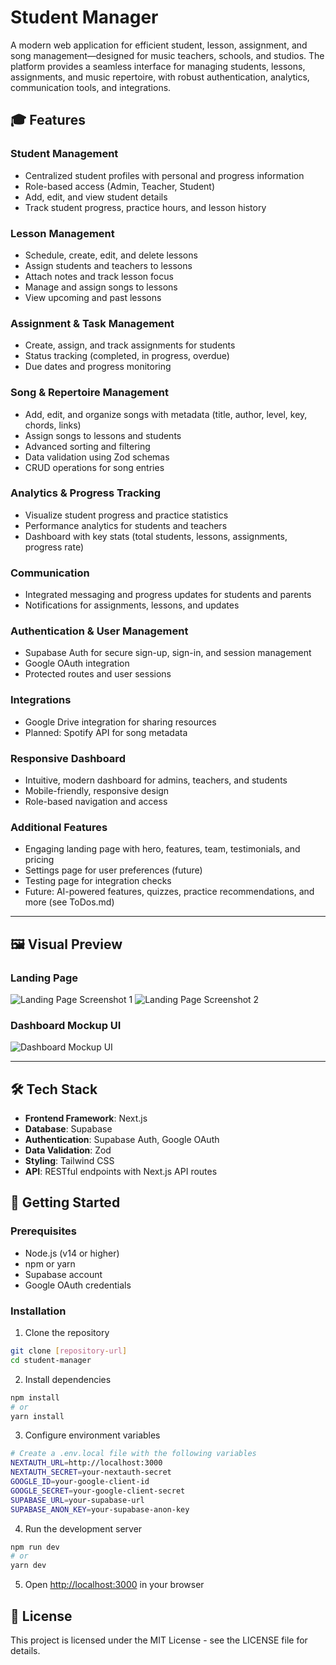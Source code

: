 # Student Manager

A modern web application for efficient student, lesson, assignment, and song management—designed for music teachers, schools, and studios. The platform provides a seamless interface for managing students, lessons, assignments, and music repertoire, with robust authentication, analytics, communication tools, and integrations.

## 🎓 Features

### Student Management

- Centralized student profiles with personal and progress information
- Role-based access (Admin, Teacher, Student)
- Add, edit, and view student details
- Track student progress, practice hours, and lesson history

### Lesson Management

- Schedule, create, edit, and delete lessons
- Assign students and teachers to lessons
- Attach notes and track lesson focus
- Manage and assign songs to lessons
- View upcoming and past lessons

### Assignment & Task Management

- Create, assign, and track assignments for students
- Status tracking (completed, in progress, overdue)
- Due dates and progress monitoring

### Song & Repertoire Management

- Add, edit, and organize songs with metadata (title, author, level, key, chords, links)
- Assign songs to lessons and students
- Advanced sorting and filtering
- Data validation using Zod schemas
- CRUD operations for song entries

### Analytics & Progress Tracking

- Visualize student progress and practice statistics
- Performance analytics for students and teachers
- Dashboard with key stats (total students, lessons, assignments, progress rate)

### Communication

- Integrated messaging and progress updates for students and parents
- Notifications for assignments, lessons, and updates

### Authentication & User Management

- Supabase Auth for secure sign-up, sign-in, and session management
- Google OAuth integration
- Protected routes and user sessions

### Integrations

- Google Drive integration for sharing resources
- Planned: Spotify API for song metadata

### Responsive Dashboard

- Intuitive, modern dashboard for admins, teachers, and students
- Mobile-friendly, responsive design
- Role-based navigation and access

### Additional Features

- Engaging landing page with hero, features, team, testimonials, and pricing
- Settings page for user preferences (future)
- Testing page for integration checks
- Future: AI-powered features, quizzes, practice recommendations, and more (see ToDos.md)

---

## 🖼️ Visual Preview

### Landing Page

![Landing Page Screenshot 1](public/LandingPage%201.png)
![Landing Page Screenshot 2](public/LandingPage%202.png)

### Dashboard Mockup UI

![Dashboard Mockup UI](public/MOCKUP%20UI.png)

---

## 🛠️ Tech Stack

- **Frontend Framework**: Next.js
- **Database**: Supabase
- **Authentication**: Supabase Auth, Google OAuth
- **Data Validation**: Zod
- **Styling**: Tailwind CSS
- **API**: RESTful endpoints with Next.js API routes

## 🚀 Getting Started

### Prerequisites

- Node.js (v14 or higher)
- npm or yarn
- Supabase account
- Google OAuth credentials

### Installation

1. Clone the repository

```bash
git clone [repository-url]
cd student-manager
```

2. Install dependencies

```bash
npm install
# or
yarn install
```

3. Configure environment variables

```bash
# Create a .env.local file with the following variables
NEXTAUTH_URL=http://localhost:3000
NEXTAUTH_SECRET=your-nextauth-secret
GOOGLE_ID=your-google-client-id
GOOGLE_SECRET=your-google-client-secret
SUPABASE_URL=your-supabase-url
SUPABASE_ANON_KEY=your-supabase-anon-key
```

4. Run the development server

```bash
npm run dev
# or
yarn dev
```

5. Open [http://localhost:3000](http://localhost:3000) in your browser

## 📝 License

This project is licensed under the MIT License - see the LICENSE file for details.
